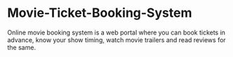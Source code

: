 # Movie-Ticket-Booking-System

Online movie booking system is a web portal where you can book tickets in advance, know your show timing, watch movie trailers and read reviews for the same.
